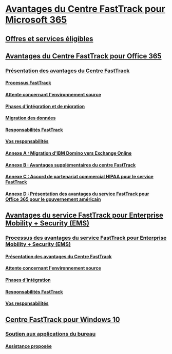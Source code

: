 # [Avantages du Centre FastTrack pour Microsoft 365](M365-fasttrack-benefit-overview.md)
## [Offres et services éligibles](M365-eligible-services-and-plans.md)
## [Avantages du Centre FastTrack pour Office 365](O365-fasttrack-benefit-for-office-365.md)
### [Présentation des avantages du Centre FastTrack](O365-fasttrack-benefit-overview.md)
#### [Processus FastTrack](O365-fasttrack-process.md)
#### [Attente concernant l'environnement source](O365-source-environment-expectations.md)
#### [Phases d'intégration et de migration](O365-onboarding-and-migration.md)
#### [Migration des données](O365-data-migration.md)
#### [Responsabilités FastTrack](O365-fasttrack-responsibilities.md)
#### [Vos responsabilités](O365-your-responsibilities.md)
#### [Annexe A : Migration d'IBM Domino vers Exchange Online](O365-from-ibm-domino-to-exchange-online.md)
#### [Annexe B : Avantages supplémentaires du centre FastTrack](O365-fasttrack-additional-benefits.md)
#### [Annexe C : Accord de partenariat commercial HIPAA pour le service FastTrack](O365-hipaa-business-associate-agreement.md)
#### [Annexe D : Présentation des avantages du service FastTrack pour Office 365 pour le gouvernement américain](US-Gov-appendix-overview.md)
## [Avantages du service FastTrack pour Enterprise Mobility + Security (EMS)](EMS-fasttrack-benefit-for-EMS.md)
### [Processus des avantages du service FastTrack pour Enterprise Mobility + Security (EMS)](EMS-fasttrack-process.md)
#### [Présentation des avantages du Centre FastTrack](EMS-fasttrack-benefit-overview.md)
#### [Attente concernant l'environnement source](EMS-source-environment-expectations.md)
#### [Phases d’intégration](EMS-onboarding-phases.md)
#### [Responsabilités FastTrack](EMS-fasttrack-responsibilities.md)
#### [Vos responsabilités](EMS-your-responsibilities.md)
## [Centre FastTrack pour Windows 10](Win-10-fasttrack-benefit-for-windows-10.md)
### [Soutien aux applications du bureau](Win-10-desktop-app-assure.md)
#### [Assistance proposée](Win-10-daa-assistance-offered.md)